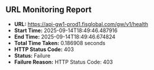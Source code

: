 ## URL Monitoring Report

- **URL:** https://api-gw1-prod1.fisglobal.com/gw/v1/health
- **Start Time:** 2025-09-14T18:49:46.487916
- **End Time:** 2025-09-14T18:49:46.674824
- **Total Time Taken:** 0.186908 seconds
- **HTTP Status Code:** 403
- **Status:** Failure
- **Failure Reason:** HTTP Status Code: 403
